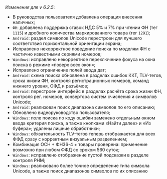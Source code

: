 _Изменения для v 6.2.5_:
- В руководства пользователя добавлена операция внесения наличных;
- `ФН`: добавлена поддержка ставок НДС 5% и 7% при чтении ФН (тег `1115`) и дробного количества маркированного товара (тег `1291`);
- `Android`: раздел символов Unicode перестроен для лучшего соответствия горизонтальной ориентации экрана;
- Исправлено некорректное поведение поиска по моделям ФН с частично известными сериями номеров;
- `Windows`: исправлено некорректное переключение фокуса на окна поиска в режиме «поверх всех окон»;
- Исправлено ограничение полей ввода дат;
- `Android`: схема поиска обновлена в разделах ошибок ККТ, TLV-тегов, срока жизни ФН, контроля регистрационных номеров, команд нижнего уровня, ОФД и разъёмов;
- `Android`: перестроен интерфейс в разделах расчёта срока жизни ФН, контроля рег. номеров, конвертора систем счисления и символов Unicode;
- `Android`: реализован поиск диапазона символов по его описанию;
- Обновлено видеоруководство пользователя;
- `Windows`: поле поиска по коду ошибки заменено отдельным окном ввода критерия поиска, а также кнопками «Найти далее» и «Из буфера»; удалены лишние обработчики;
- `Windows`: обязательность TLV-тегов теперь отображается для всех ФФД сразу с корректным визуальным разделением;
- Комбинация ОСН + ФН36-4 + товары проверена: применение возможно при любом ФФД со сроком 560 суток;
- `Windows`: исправлено отображение пустой подсказки в разделе контроля РНМ;
- `Windows`: реализовано более точное определение типа символа Unicode, а также поиск диапазонов символов по их описанию
